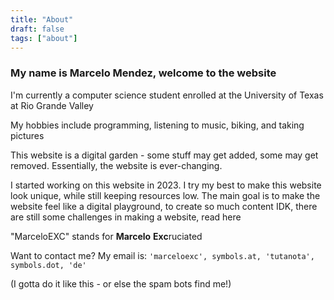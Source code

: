 ```yaml
---  
title: "About"  
draft: false  
tags: ["about"]
---  
```

### My name is Marcelo Mendez, welcome to the website

I'm currently a computer science student enrolled at the University of Texas at Rio Grande Valley

My hobbies include programming, listening to music, biking, and taking pictures

This website is a digital garden - some stuff may get added, some may get removed. Essentially, the website is ever-changing.

I started working on this website in 2023. I try my best to make this website look unique, while still keeping resources low. The main goal is to make the website feel like a digital playground, to create so much content  IDK, there are still some challenges in making a website, read here

"MarceloEXC" stands for **Marcelo** **Exc**ruciated

Want to contact me? My email is:
``` 'marceloexc', symbols.at, 'tutanota', symbols.dot, 'de' ```

(I gotta do it like this - or else the spam bots find me!)